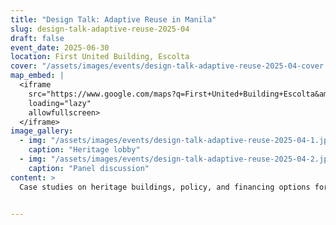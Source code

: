 ```yaml
---
title: "Design Talk: Adaptive Reuse in Manila"
slug: design-talk-adaptive-reuse-2025-04
draft: false
event_date: 2025-06-30
location: First United Building, Escolta
cover: "/assets/images/events/design-talk-adaptive-reuse-2025-04-cover.jpg"
map_embed: |
  <iframe
    src="https://www.google.com/maps?q=First+United+Building+Escolta&amp;output=embed"
    loading="lazy"
    allowfullscreen>
  </iframe>
image_gallery:
  - img: "/assets/images/events/design-talk-adaptive-reuse-2025-04-1.jpg"
    caption: "Heritage lobby"
  - img: "/assets/images/events/design-talk-adaptive-reuse-2025-04-2.jpg"
    caption: "Panel discussion"
content: >
  Case studies on heritage buildings, policy, and financing options for reuse.


---
```

